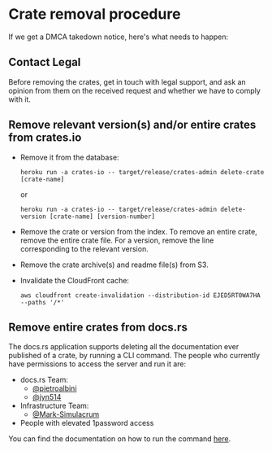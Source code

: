 # Crate removal procedure

If we get a DMCA takedown notice, here's what needs to happen:

## Contact Legal

Before removing the crates, get in touch with legal support,
and ask an opinion from them on the received request and
whether we have to comply with it.

## Remove relevant version(s) and/or entire crates from crates.io

* Remove it from the database:

      heroku run -a crates-io -- target/release/crates-admin delete-crate [crate-name]

  or

      heroku run -a crates-io -- target/release/crates-admin delete-version [crate-name] [version-number]

* Remove the crate or version from the index. To remove an entire crate, remove
  the entire crate file. For a version, remove the line corresponding to the
  relevant version.

* Remove the crate archive(s) and readme file(s) from S3.

* Invalidate the CloudFront cache:

  ```
  aws cloudfront create-invalidation --distribution-id EJED5RT0WA7HA --paths '/*'
  ```

## Remove entire crates from docs.rs

The docs.rs application supports deleting all the documentation ever published
of a crate, by running a CLI command. The people who currently have permissions
to access the server and run it are:

* docs.rs Team:
  * [@pietroalbini](https://github.com/pietroalbini)
  * [@jyn514](https://github.com/jyn514)
* Infrastructure Team:
  * [@Mark-Simulacrum](https://github.com/Mark-Simulacrum)
* People with elevated 1password access

You can find the documentation on how to run the command [here][docsrs-howto].

[docsrs-howto]: https://forge.rust-lang.org/infra/docs/docs-rs.html#removing-a-crate-from-the-website
